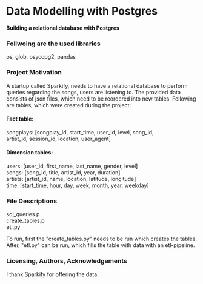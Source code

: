 # Data Modelling with Postgres
**Building a relational database with Postgres**


### Follwoing are the used libraries
os, glob, psycopg2, pandas


### Project Motivation
A startup called Sparkify, needs to have a relational database to perform queries regarding the songs, users are listening to. The provided data consists of json files, which need to be reordered into new tables.
Following are tables, which were created during the project: 

#### Fact table:
songplays: [songplay_id, start_time, user_id, level, song_id, <br />
           artist_id, session_id, location, user_agent]

#### Dimension tables:
users:     [user_id, first_name, last_name, gender, level]<br />
songs:     [song_id, title, artist_id, year, duration]<br />
artists:   [artist_id, name, location, latitude, longitude]<br />
time:      [start_time, hour, day, week, month, year, weekday]<br />


### File Descriptions
sql_queries.p<br />
create_tables.p<br />
etl.py

To run, first the "create_tables.py" needs to be run which creates the tables. After, "etl.py" can be run, which fills the table with data with an etl-pipeline. 


### Licensing, Authors, Acknowledgements
I thank Sparkify for offering the data.
